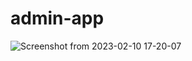 # admin-app

![Screenshot from 2023-02-10 17-20-07](https://user-images.githubusercontent.com/78323809/218114816-8a5818c3-ca33-414e-b1ee-72fad934cb80.png)
